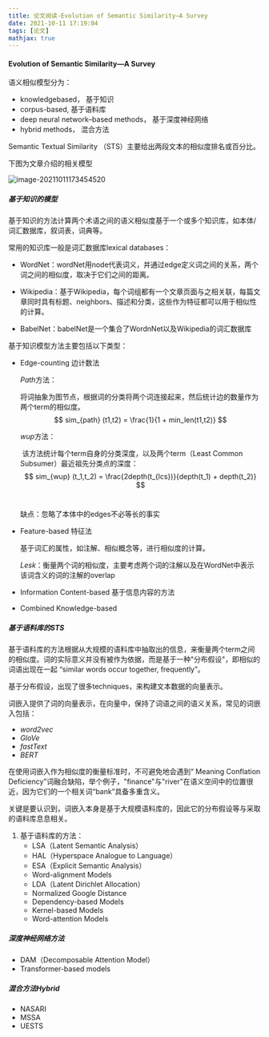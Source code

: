 ```yaml
---
title: 论文阅读-Evolution of Semantic Similarity—A Survey
date: 2021-10-11 17:19:04
tags: [论文]
mathjax: true
---
```


#### Evolution of Semantic Similarity—A Survey

语义相似模型分为：

- knowledgebased， 基于知识
- corpus-based, 基于语料库
- deep neural network–based methods， 基于深度神经网络
- hybrid methods， 混合方法

Semantic Textual Similarity （STS）主要给出两段文本的相似度排名或百分比。

下图为文章介绍的相关模型

![image-20211011173454520](/Users/jiayi/Library/Application%20Support/typora-user-images/image-20211011173454520.png)

##### 基于知识的模型

基于知识的方法计算两个术语之间的语义相似度基于一个或多个知识库，如本体/词汇数据库，叙词表，词典等。

常用的知识库一般是词汇数据库lexical databases：

- WordNet：wordNet用node代表词义，并通过edge定义词之间的关系，两个词之间的相似度，取决于它们之间的距离。

- Wikipedia：基于Wikipedia，每个词组都有一个文章页面与之相关联，每篇文章同时具有标题、neighbors、描述和分类，这些作为特征都可以用于相似性的计算。
- BabelNet：babelNet是一个集合了WordnNet以及Wikipedia的词汇数据库

基于知识模型方法主要包括以下类型：

- Edge-counting 边计数法

  *Path*方法：

  ​	将词抽象为图节点，根据词的分类将两个词连接起来，然后统计边的数量作为两个term的相似度。
  $$
  sim_{path} (t1,t2) = \frac{1}{1 + min_len(t1,t2)}
  $$
  

  *wup*方法：

  ​	该方法统计每个term自身的分类深度，以及两个term（Least Common Subsumer）最近祖先分类点的深度：
  $$
  sim_{wup} (t_1,t_2) = \frac{2depth(t_{lcs})}{depth(t_1) + depth(t_2)}
  $$
  ​	

  缺点：忽略了本体中的edges不必等长的事实

- Feature-based 特征法

  基于词汇的属性，如注解、相似概念等，进行相似度的计算。

  *Lesk*：衡量两个词的相似度，主要考虑两个词的注解以及在WordNet中表示该词含义的词的注解的overlap

- Information Content-based 基于信息内容的方法

- Combined Knowledge-based 

##### 基于语料库的STS

基于语料库的方法根据从大规模的语料库中抽取出的信息，来衡量两个term之间的相似度。词的实际意义并没有被作为依据，而是基于一种"分布假设"，即相似的词语出现在一起 “similar words occur together, frequently”。

基于分布假设，出现了很多techniques，来构建文本数据的向量表示。

词嵌入提供了词的向量表示，在向量中，保持了词语之间的语义关系，常见的词嵌入包括：

- *word2vec*
- *GloVe*
- *fastText*
- *BERT*

在使用词嵌入作为相似度的衡量标准时，不可避免地会遇到“ Meaning Conflation Deficiency”词融合缺陷，举个例子，"finance"与"river"在语义空间中的位置很近，因为它们的一个相关词“bank”具备多重含义。

关键是要认识到，词嵌入本身是基于大规模语料库的，因此它的分布假设等与采取的语料库息息相关。

1. 基于语料库的方法：
   - LSA（Latent Semantic Analysis）
   - HAL（Hyperspace Analogue to Language）
   - ESA（Explicit Semantic Analysis）
   - Word-alignment Models
   - LDA（Latent Dirichlet Allocation）
   - Normalized Google Distance 
   - Dependency-based Models
   - Kernel-based Models
   - Word-attention Models

##### 深度神经网络方法

- DAM（Decomposable Attention Model）
- Transformer-based models

##### 混合方法Hybrid

- NASARI
- MSSA
- UESTS

